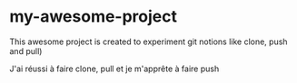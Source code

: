 # my-awesome-project

This awesome project is created to experiment git notions like clone, push and pull)


J'ai réussi à faire clone, pull et je m'apprête à faire push